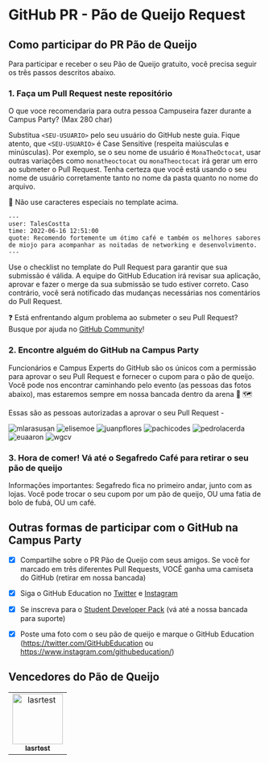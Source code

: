 # GitHub PR - Pão de Queijo Request

## Como participar do PR Pão de Queijo
Para participar e receber o seu Pão de Queijo gratuito, você precisa seguir os três passos descritos abaixo. 

### 1. Faça um Pull Request neste repositório

O que voce recomendaria para outra pessoa Campuseira fazer durante a Campus Party? (Max 280 char)


Substitua `<SEU-USUARIO>` pelo seu usuário do GitHub neste guia. Fique atento, que `<SEU-USUARIO>` é Case Sensitive (respeita maiúsculas e minúsculas). Por exemplo, se o seu nome de usuário é `MonaTheOctocat`, usar outras variações como `monatheoctocat` ou `monaTheoctocat` irá gerar um erro ao submeter o Pull Request. Tenha certeza que você está usando o seu nome de usuário corretamente tanto no nome da pasta quanto no nome do arquivo.
  
🚨 Não use caracteres especiais no template acima.
    
```
---
user: TalesCostta
time: 2022-06-16 12:51:00
quote: Recomendo fortemente um ótimo café e também os melhores sabores de miojo para acompanhar as noitadas de networking e desenvolvimento.
---
```
  
Use o checklist no template do Pull Request para garantir que sua submissão é válida. A equipe do GitHub Education irá revisar sua aplicação, aprovar e fazer o merge da sua submissão se tudo estiver correto. Caso contrário, você será notificado das mudanças necessárias nos comentários do Pull Request.

❓ Está enfrentando algum problema ao submeter o seu Pull Request? Busque por ajuda no [GitHub Community](https://github.community/)!
  
### 2. Encontre alguém do GitHub na Campus Party 
Funcionários e Campus Experts do GitHub são os únicos com a permissão para aprovar o seu Pull Request e fornecer o cupom para o pão de queijo. Você pode nos encontrar caminhando pelo evento (as pessoas das fotos abaixo), mas estaremos sempre em nossa bancada dentro da arena 👀 🗺️
  
Essas são as pessoas autorizadas a aprovar o seu Pull Request -
  
  ![mlarasusan](https://avatars.githubusercontent.com/mlarasusan?s=64)
  ![elisemoe](https://avatars.githubusercontent.com/elisemoe?s=64)
  ![juanpflores](https://avatars.githubusercontent.com/juanpflores?s=64)
  ![pachicodes](https://avatars.githubusercontent.com/pachicodes?s=64)
  ![pedrolacerda](https://avatars.githubusercontent.com/pedrolacerda?s=64)
  ![euaaron](https://avatars.githubusercontent.com/euaaron?s=64)
  ![wgcv](https://avatars.githubusercontent.com/wgcv?s=64)
  
  ### 3. Hora de comer! Vá até o Segafredo Café para retirar o seu pão de queijo
  
Informações importantes: Segafredo fica no primeiro andar, junto com as lojas. Você pode trocar o seu cupom por um pão de queijo, OU uma fatia de bolo de fubá, OU um café. 
  
  ## Outras formas de participar com o GitHub na Campus Party 
  - [X] Compartilhe sobre o PR Pão de Queijo com seus amigos. Se você for marcado em três diferentes Pull Requests, VOCÊ ganha uma camiseta do GitHub (retirar em nossa bancada) 
  - [X] Siga o GitHub Education no [Twitter](https://twitter.com/GitHubEducation) e [Instagram](https://www.instagram.com/githubeducation/) 
  - [X] Se inscreva para o [Student Developer Pack](https://education.github.com/pack) (vá até a nossa bancada para suporte) 
  - [X] Poste uma foto com o seu pão de queijo e marque o GitHub Education (https://twitter.com/GitHubEducation ou https://www.instagram.com/githubeducation/)


## Vencedores do Pão de Queijo

<!-- readme: contributors,lasr21/-,elisemoe/-,pedrolacerda/-,mlarasusan/-,github-education/-,juanpflores/- -start -->
<table>
<tr>
    <td align="center">
        <a href="https://github.com/lasrtest">
            <img src="https://avatars.githubusercontent.com/u/107520330?v=4" width="100;" alt="lasrtest"/>
            <br />
            <sub><b>lasrtest</b></sub>
        </a>
    </td></tr>
</table>
<!-- readme: contributors,lasr21/-,elisemoe/-,pedrolacerda/-,mlarasusan/-,github-education/-,juanpflores/- -end -->
